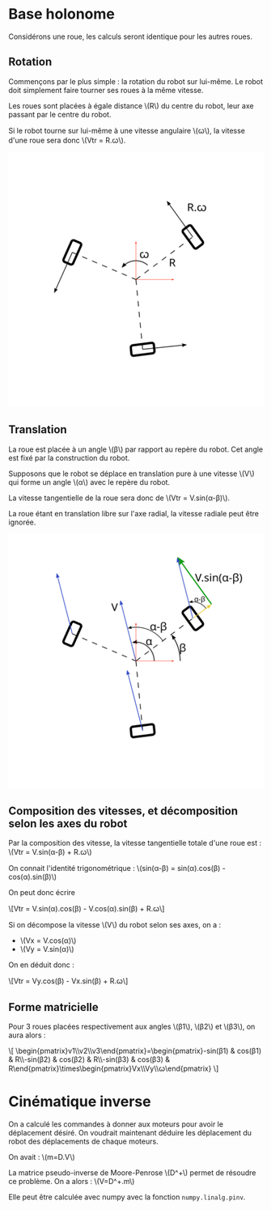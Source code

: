 # Base holonome


Considérons une roue, les calculs seront identique pour les autres roues.

## Rotation

Commençons par le plus simple : la rotation du robot sur lui-même. Le robot doit simplement faire tourner ses roues à la même vitesse.

Les roues sont placées à égale distance \\(R\\) du centre du robot, leur axe passant par le centre du robot.

Si le robot tourne sur lui-même à une vitesse angulaire \\(ꞷ\\), la vitesse d'une roue sera donc \\(Vtr = R.ꞷ\\).

![](../images/holonome_vitesse_angulaire.png "Rotation")


## Translation

La roue est placée à un angle \\(β\\) par rapport au repère du robot. Cet angle est fixé par la construction du robot.

Supposons que le robot se déplace en translation pure à une vitesse \\(V\\) qui forme un angle \\(α\\) avec le repère du robot.

La vitesse tangentielle de la roue sera donc de \\(Vtr = V.sin(α-β)\\).

La roue étant en translation libre sur l'axe radial, la vitesse radiale peut être ignorée.

![](../images/holonome_vitesse.png "Translation")



## Composition des vitesses, et décomposition selon les axes du robot

Par la composition des vitesse, la vitesse tangentielle totale d'une roue est : \\(Vtr = V.sin(α-β) + R.ꞷ\\)

On connait l'identité trigonométrique : \\(sin(α-β) = sin(α).cos(β) - cos(α).sin(β)\\)

On peut donc écrire

\\[Vtr = V.sin(α).cos(β) - V.cos(α).sin(β) + R.ꞷ\\]

Si on décompose la vitesse \\(V\\) du robot selon ses axes, on a :

- \\(Vx = V.cos(α)\\)
- \\(Vy = V.sin(α)\\)

On en déduit donc :

\\[Vtr = Vy.cos(β) - Vx.sin(β) + R.ꞷ\\]

## Forme matricielle

Pour 3 roues placées respectivement aux angles \\(β1\\), \\(β2\\) et \\(β3\\), on aura alors :

\\[ \begin{pmatrix}v1\\\\v2\\\\v3\end{pmatrix}=\begin{pmatrix}-sin(β1) & cos(β1) & R\\\\-sin(β2) & cos(β2) & R\\\\-sin(β3) & cos(β3) & R\end{pmatrix}\times\begin{pmatrix}Vx\\\\Vy\\\\ꞷ\end{pmatrix} \\]



# Cinématique inverse

On a calculé les commandes à donner aux moteurs pour avoir le déplacement désiré. On voudrait maintenant déduire les déplacement du robot des déplacements de chaque moteurs.

On avait : \\(m=D.V\\)

La matrice pseudo-inverse de Moore-Penrose \\(D^+\\) permet de résoudre ce problème. On a alors : \\(V=D^+.m\\)

Elle peut être calculée avec numpy avec la fonction `numpy.linalg.pinv`.

